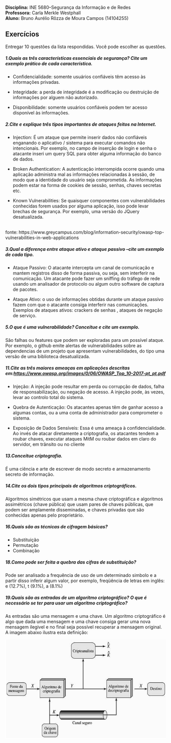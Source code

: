 **Disciplina:** INE 5680–Segurança da Informação e de Redes <br/>
**Professora:** Carla Merkle Westphall <br/>
**Aluno:** Bruno Aurélio Rôzza de Moura Campos (14104255) <br/>

## Exercícios
Entregar 10 questões da lista respondidas. Você pode escolher as questões.

##### 1.Quais as três características essenciais de segurança? Cite um exemplo prático de cada característica.
- Confidencialidade: somente usuários confiáveis têm acesso às informações privadas. 

- Integridade: a perda de integridade é a modificação ou destruição de informações por alguem não autorizado.

- Disponibilidade: somente usuários confiáveis podem ter acesso disponível às informações.


##### 2.Cite e explique três tipos importantes de ataques feitos na Internet.

- Injection:
É um ataque que permite inserir dados não confiáveis ​​enganando o aplicativo / sistema para executar comandos não intencionais. Por exemplo, no campo de inserção de login e senha o atacante inseri um query SQL para obter alguma informação do banco de dados.

- Broken Authentication:
A autenticação interrompida ocorre quando uma aplicação administra mal as informações relacionadas à sessão, de modo que a identidade do usuário seja comprometida. As informações podem estar na forma de cookies de sessão, senhas, chaves secretas etc.

- Known Vulnerabilities:
Se quaisquer componentes com vulnerabilidades conhecidas forem usados por alguma aplicação, isso pode levar brechas de segurança. Por exemplo, uma versão do JQuery desatualizada.
<br/>
fonte: https://www.greycampus.com/blog/information-security/owasp-top-vulnerabilities-in-web-applications


##### 3.Qual a diferença entre ataque ativo e ataque passivo –cite um exemplo de cada tipo.

- Ataque Passivo:
O atacante intercepta um canal de comunicação e mantem registros disso de forma passiva, ou seja, sem interferir na comunicação. Um atacante pode fazer um sniffing do tráfego de rede usando um analisador de protocolo ou algum outro software de captura de pacotes.

- Ataque Ativo: o uso de informações obtidas durante um ataque passivo fazem com que o atacante consiga interferir nas comunicações. Exemplos de ataques ativos: crackers de senhas , ataques de negação de serviço.


##### 5.O que é uma vulnerabilidade? Conceitue e cite um exemplo.
São falhas ou features que podem ser exploradas para um possível ataque. Por exemplo, o github emite alertas de vulnerabilidades sobre as dependencias de um projeto que apresentam vulnerabilidades, do tipo uma versão de uma biblioteca desatualizada.

##### 11.Cite as três maiores ameaças em aplicações descritas em:https://www.owasp.org/images/0/06/OWASP_Top_10-2017-pt_pt.pdf

- Injeção:
A injeção pode resultar em perda ou corrupção de dados, falha de
responsabilização, ou negação de acesso. A injeção pode, às vezes, levar ao controlo total do sistema.

- Quebra de Autenticação:
Os atacantes apenas têm de ganhar acesso a algumas contas, ou a uma conta de administrador para comprometer o sistema.

- Exposição de Dados Sensíveis:
Essa é uma ameaça à confidencialidade. Ao invés de atacar diretamente a
criptografia, os atacantes tendem a roubar chaves, executar ataques MitM ou roubar dados em claro do servidor, em trânsito ou no cliente

##### 13.Conceitue criptografia.
É uma ciência e arte de escrever de modo secreto e armazenamento secreto de informação.

##### 14.Cite os dois tipos principais de algoritmos criptográficos.
Algoritmos simétricos que usam a mesma chave criptográfica e algoritmos assimétricos (chave pública) que usam pares de chaves públicas, que podem ser amplamente disseminadas, e chaves privadas que são conhecidas apenas pelo proprietário.

##### 16.Quais são as técnicas de cifragem básicas?
- Substituição
- Permutação
- Combinação

##### 18.Como pode ser feita a quebra das cifras de substituição?
Pode ser analisado a frequência de uso de um determinado simbolo e a partir disso inferir algum valor, por exemplo, freqüência de letras em inglês: e (12.7%), t (9.1%), a (8.1%)

##### 19.Quais são as entradas de um algoritmo criptográfico? O que é necessário se ter para usar um algoritmo criptográfico? 
As entradas são uma mensagem e uma chave. Um algoritmo criptográfico é algo que dada uma mensagem e uma chave consiga gerar uma nova mensagem ilegivel e no final seja possível recuperar a mensagem original. A imagem abaixo ilustra esta definição:

<img src="imagens/1.png">
